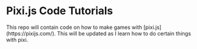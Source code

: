 # Pixi.js Code Tutorials

<p>
  This repo will contain code on how to make games with [pixi.js](https://pixijs.com/). This will be updated as I learn how to do certain things with pixi.
</p>
